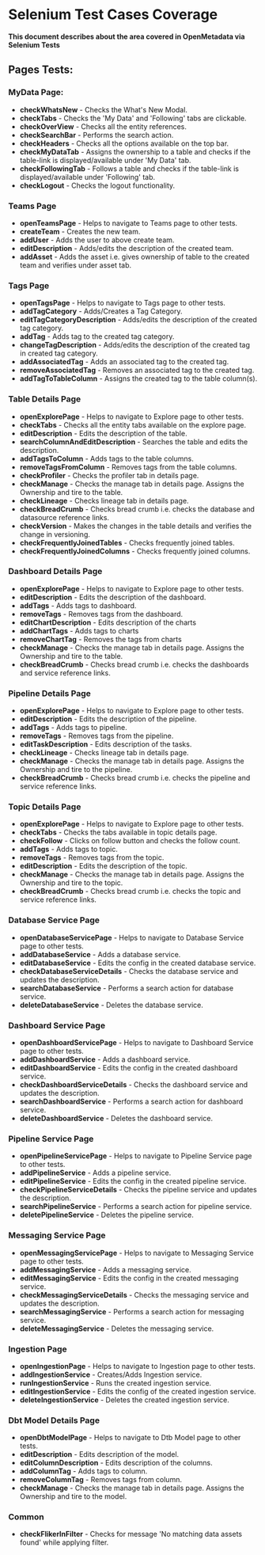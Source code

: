 # Selenium Test Cases Coverage

**This document describes about the area covered in OpenMetadata via Selenium Tests**

## Pages Tests:

### MyData Page:
* **checkWhatsNew** - Checks the What's New Modal.
* **checkTabs** - Checks the 'My Data' and 'Following' tabs are clickable.
* **checkOverView** - Checks all the entity references.
* **checkSearchBar** - Performs the search action.
* **checkHeaders** - Checks all the options available on the top bar.
* **checkMyDataTab** - Assigns the ownership to a table and checks if the table-link is displayed/available 
under 'My Data' tab.
* **checkFollowingTab** - Follows a table and checks if the table-link is displayed/available under 'Following' tab.
* **checkLogout** - Checks the logout functionality.

### Teams Page
* **openTeamsPage** - Helps to navigate to Teams page to other tests.
* **createTeam** - Creates the new team.
* **addUser** - Adds the user to above create team.
* **editDescription** - Adds/edits the description of the created team.
* **addAsset** - Adds the asset i.e. gives ownership of table to the created team and verifies under asset tab.

### Tags Page
* **openTagsPage** - Helps to navigate to Tags page to other tests.
* **addTagCategory** - Adds/Creates a Tag Category.
* **editTagCategoryDescription** - Adds/edits the description of the created tag category.
* **addTag** - Adds tag to the created tag category.
* **changeTagDescription** - Adds/edits the description of the created tag in created tag category.
* **addAssociatedTag** - Adds an associated tag to the created tag.
* **removeAssociatedTag** - Removes an associated tag to the created tag.
* **addTagToTableColumn** - Assigns the created tag to the table column(s).

### Table Details Page
* **openExplorePage** - Helps to navigate to Explore page to other tests.
* **checkTabs** - Checks all the entity tabs available on the explore page.
* **editDescription** - Edits the description of the table.
* **searchColumnAndEditDescription** - Searches the table and edits the description.
* **addTagsToColumn** - Adds tags to the table columns.
* **removeTagsFromColumn** - Removes tags from the table columns.
* **checkProfiler** - Checks the profiler tab in details page.
* **checkManage** - Checks the manage tab in details page. Assigns the Ownership and tire to the table.
* **checkLineage** - Checks lineage tab in details page.
* **checkBreadCrumb** - Checks bread crumb i.e. checks the database and datasource reference links.
* **checkVersion** - Makes the changes in the table details and verifies the change in versioning.
* **checkFrequentlyJoinedTables** - Checks frequently joined tables.
* **checkFrequentlyJoinedColumns** - Checks frequently joined columns.

### Dashboard Details Page
* **openExplorePage** - Helps to navigate to Explore page to other tests.
* **editDescription** - Edits the description of the dashboard.
* **addTags** - Adds tags to dashboard.
* **removeTags** - Removes tags from the dashboard.
* **editChartDescription** - Edits description of the charts
* **addChartTags** - Adds tags to charts
* **removeChartTag** - Removes the tags from charts
* **checkManage** - Checks the manage tab in details page. Assigns the Ownership and tire to the table.
* **checkBreadCrumb** - Checks bread crumb i.e. checks the dashboards and service reference links.

### Pipeline Details Page
* **openExplorePage** - Helps to navigate to Explore page to other tests.
* **editDescription** - Edits the description of the pipeline.
* **addTags** - Adds tags to pipeline.
* **removeTags** - Removes tags from the pipeline.
* **editTaskDescription** - Edits description of the tasks.
* **checkLineage** - Checks lineage tab in details page.
* **checkManage** - Checks the manage tab in details page. Assigns the Ownership and tire to the pipeline.
* **checkBreadCrumb** - Checks bread crumb i.e. checks the pipeline and service reference links.

### Topic Details Page
* **openExplorePage** - Helps to navigate to Explore page to other tests.
* **checkTabs** - Checks the tabs available in topic details page.
* **checkFollow** - Clicks on follow button and checks the follow count.
* **addTags** - Adds tags to topic.
* **removeTags** - Removes tags from the topic.
* **editDescription** - Edits the description of the topic.
* **checkManage** - Checks the manage tab in details page. Assigns the Ownership and tire to the topic.
* **checkBreadCrumb** - Checks bread crumb i.e. checks the topic and service reference links.

### Database Service Page
* **openDatabaseServicePage** - Helps to navigate to Database Service page to other tests.
* **addDatabaseService** - Adds a database service.
* **editDatabaseService** - Edits the config in the created database service.
* **checkDatabaseServiceDetails** - Checks the database service and updates the description.
* **searchDatabaseService** - Performs a search action for database service.
* **deleteDatabaseService** - Deletes the database service.

### Dashboard Service Page
* **openDashboardServicePage** - Helps to navigate to Dashboard Service page to other tests.
* **addDashboardService** - Adds a dashboard service.
* **editDashboardService** - Edits the config in the created dashboard service.
* **checkDashboardServiceDetails** - Checks the dashboard service and updates the description.
* **searchDashboardService** - Performs a search action for dashboard service.
* **deleteDashboardService** - Deletes the dashboard service.

### Pipeline Service Page
* **openPipelineServicePage** - Helps to navigate to Pipeline Service page to other tests.
* **addPipelineService** - Adds a pipeline service.
* **editPipelineService** - Edits the config in the created pipeline service.
* **checkPipelineServiceDetails** - Checks the pipeline service and updates the description.
* **searchPipelineService** - Performs a search action for pipeline service.
* **deletePipelineService** - Deletes the pipeline service.

### Messaging Service Page
* **openMessagingServicePage** - Helps to navigate to Messaging Service page to other tests.
* **addMessagingService** - Adds a messaging service.
* **editMessagingService** - Edits the config in the created messaging service.
* **checkMessagingServiceDetails** - Checks the messaging service and updates the description.
* **searchMessagingService** - Performs a search action for messaging service.
* **deleteMessagingService** - Deletes the messaging service.

### Ingestion Page
* **openIngestionPage** - Helps to navigate to Ingestion page to other tests.
* **addIngestionService** - Creates/Adds Ingestion service.
* **runIngestionService** - Runs the created ingestion service.
* **editIngestionService** - Edits the config of the created ingestion service.
* **deleteIngestionService** - Deletes the created ingestion service.

### Dbt Model Details Page
* **openDbtModelPage** - Helps to navigate to Dtb Model page to other tests.
* **editDescription** - Edits description of the model.
* **editColumnDescription** - Edits description of the columns.
* **addColumnTag** - Adds tags to column.
* **removeColumnTag** - Removes tags from column.
* **checkManage** - Checks the manage tab in details page. Assigns the Ownership and tire to the model.

### Common
* **checkFlikerInFilter** - Checks for message 'No matching data assets found' while applying filter.